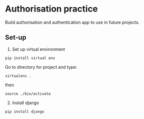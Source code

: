 # Authorisation practice

Build authorisation and authentication app to use in future projects.

## Set-up

1. Set up virtual environment

```pip install virtual env```

Go to directory for project and type:

```virtualenv .```

then

```source ./bin/activate```

2. Install django

```pip install django```